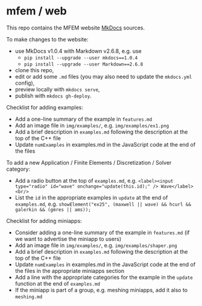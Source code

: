 # mfem / web

This repo contains the MFEM website [MkDocs](http://www.mkdocs.org/) sources.

To make changes to the website:

- use MkDocs v1.0.4 with Markdown v2.6.8, e.g. use
  * `pip install --upgrade --user mkdocs==1.0.4`
  * `pip install --upgrade --user Markdown==2.6.8`
- clone this repo,
- edit or add some ```.md``` files (you may also need to update the ```mkdocs.yml``` config),
- preview locally with ```mkdocs serve```,
- publish with ```mkdocs gh-deploy```.


Checklist for adding examples:

- Add a one-line summary of the example in `features.md`
- Add an image file in `img/examples/`, e.g. `img/examples/ex1.png`
- Add a brief description in `examples.md` following the description at the top of the C++ file
- Update `numExamples` in examples.md in the JavaScript code at the end of the files

To add a new Application / Finite Elements / Discretization / Solver category:

- Add a radio button at the top of `examples.md`, e.g.
  ```<label><input type="radio" id="wave" onchange="update(this.id);" /> Wave</label><br/>```
- List the `id` in the appropriate examples in `update` at the end of `examples.md`, e.g.
  ```showElement("ex25", (maxwell || wave) && hcurl && galerkin && (gmres || ams));```

Checklist for adding miniapps:

- Consider adding a one-line summary of the example in `features.md` (if we want to advertise the miniapp to users)
- Add an image file in `img/examples/`, e.g. `img/examples/shaper.png`
- Add a brief description in `examples.md` following the description at the top of the C++ file
- Update `numExamples` in examples.md in the JavaScript code at the end of the files in the appropriate miniapps section
- Add a line with the appropriate  categories for the example in the `update` function at the end of `examples.md`
- If the miniapp is part of a group, e.g. meshing miniapps, add it also to `meshing.md`


